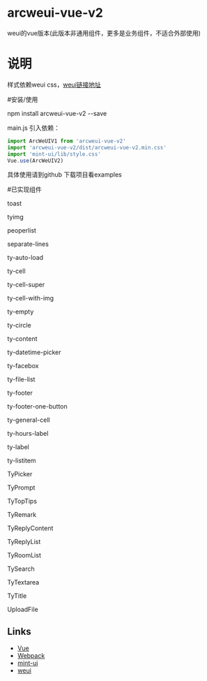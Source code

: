 # arcweui-vue-v2
weui的vue版本(此版本非通用组件，更多是业务组件，不适合外部使用)
# 说明
样式依赖weui css，[weui链接地址](https://github.com/Tencent/weui/wiki/getting-started)

<!-- #扫码快速体验 -->

   <!-- ![enter image description here](https://tkggusraqk.github.io/arcweuivue-demo/QRCode.png)

   [线上地址](https://tkggusraqk.github.io/arcweuivue-demo/#/) -->

#安装/使用

   npm install arcweui-vue-v2 --save

   main.js 引入依赖：
``` javascript
import ArcWeUIV1 from 'arcweui-vue-v2'
import 'arcweui-vue-v2/dist/arcweui-vue-v2.min.css'
import 'mint-ui/lib/style.css'
Vue.use(ArcWeUIV2)
```
   具体使用请到github 下载项目看examples

#已实现组件

   toast

   tyimg

   peoperlist

   separate-lines

   ty-auto-load

   ty-cell

   ty-cell-super

   ty-cell-with-img

   ty-empty

   ty-circle

   ty-content

   ty-datetime-picker

   ty-facebox

   ty-file-list

   ty-footer

   ty-footer-one-button

   ty-general-cell

   ty-hours-label

   ty-label

   ty-listitem

   TyPicker

   TyPrompt

   TyTopTips

   TyRemark

   TyReplyContent

   TyReplyList

   TyRoomList

   TySearch

   TyTextarea

   TyTitle

   UploadFile

## Links

- [Vue](https://github.com/vuejs/vue)
- [Webpack](https://github.com/webpack/webpack)
- [mint-ui](https://github.com/ElemeFE/mint-ui/)
- [weui](https://github.com/Tencent/weui)
